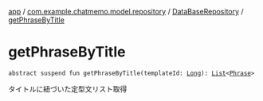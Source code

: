 [app](../../index.md) / [com.example.chatmemo.model.repository](../index.md) / [DataBaseRepository](index.md) / [getPhraseByTitle](./get-phrase-by-title.md)

# getPhraseByTitle

`abstract suspend fun getPhraseByTitle(templateId: `[`Long`](https://kotlinlang.org/api/latest/jvm/stdlib/kotlin/-long/index.html)`): `[`List`](https://kotlinlang.org/api/latest/jvm/stdlib/kotlin.collections/-list/index.html)`<`[`Phrase`](../../com.example.chatmemo.model.entity/-phrase/index.md)`>`

タイトルに紐づいた定型文リスト取得


